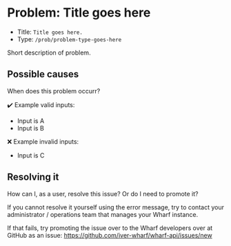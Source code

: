# Problem: Title goes here

<!-- panels:start -->

<!-- div:right-panel -->

- Title: `Title goes here.`
- Type: `/prob/problem-type-goes-here`

<!-- div:left-panel -->

Short description of problem.

<!-- panels:end -->

## Possible causes

<!-- panels:start -->

<!-- div:left-panel -->

When does this problem occurr?

<!-- div:right-panel -->

:heavy_check_mark: Example valid inputs:

- Input is A
- Input is B

:x: Example invalid inputs:

- Input is C

<!-- panels:end -->

## Resolving it

How can I, as a user, resolve this issue? Or do I need to promote it?

If you cannot resolve it yourself using the error message, try to contact your
administrator / operations team that manages your Wharf instance.

If that fails, try promoting the issue over to the Wharf developers over at
GitHub as an issue: <https://github.com/iver-wharf/wharf-api/issues/new>
